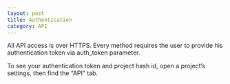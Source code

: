```yaml
---
layout: post
title: Authentication
category: API
---
```


All API access is over HTTPS. Every method requires the user to provide his authentication token via auth_token parameter.

To see your authentication token and project hash id, open a project’s settings, then find the “API” tab.
